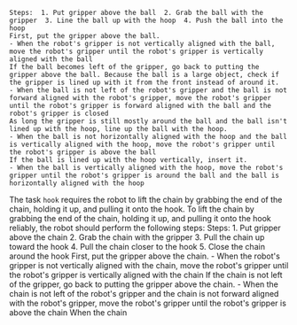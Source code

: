 
    Steps:  1. Put gripper above the ball  2. Grab the ball with the gripper  3. Line the ball up with the hoop  4. Push the ball into the hoop
    First, put the gripper above the ball.
    - When the robot's gripper is not vertically aligned with the ball, move the robot's gripper until the robot's gripper is vertically aligned with the ball
    If the ball becomes left of the gripper, go back to putting the gripper above the ball. Because the ball is a large object, check if the gripper is lined up with it from the front instead of around it.
    - When the ball is not left of the robot's gripper and the ball is not forward aligned with the robot's gripper, move the robot's gripper until the robot's gripper is forward aligned with the ball and the robot's gripper is closed
    As long the gripper is still mostly around the ball and the ball isn't lined up with the hoop, line up the ball with the hoop.
    - When the ball is not horizontally aligned with the hoop and the ball is vertically aligned with the hoop, move the robot's gripper until the robot's gripper is above the ball
    If the ball is lined up with the hoop vertically, insert it.
    - When the ball is vertically aligned with the hoop, move the robot's gripper until the robot's gripper is around the ball and the ball is horizontally aligned with the hoop

The task `hook` requires the robot to lift the chain by grabbing the end of the chain, holding it up, and pulling it onto the hook.
To lift the chain by grabbing the end of the chain, holding it up, and pulling it onto the hook reliably, the robot should perform the following steps:
    Steps:  1. Put gripper above the chain  2. Grab the chain with the gripper  3. Pull the chain up toward the hook  4. Pull the chain closer to the hook  5. Close the chain around the hook
    First, put the gripper above the chain.
    - When the robot's gripper is not vertically aligned with the chain, move the robot's gripper until the robot's gripper is vertically aligned with the chain
    If the chain is not left of the gripper, go back to putting the gripper above the chain.
    - When the chain is not left of the robot's gripper and the chain is not forward aligned with the robot's gripper, move the robot's gripper until the robot's gripper is above the chain
    When the chain